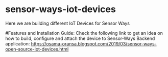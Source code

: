 # sensor-ways-iot-devices
Here we are building different IoT Devices for Sensor Ways

#Features and Installation Guide:
Check the following link to get an idea on how to build, configure and attach the device to Sensor-Ways Backend application: https://osama-oransa.blogspot.com/2019/03/sensor-ways-open-source-iot-devices.html
